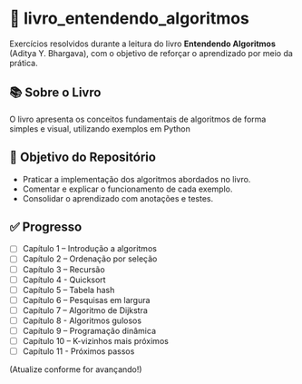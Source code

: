 # 📘 livro_entendendo_algoritmos

Exercícios resolvidos durante a leitura do livro **Entendendo Algoritmos** (Aditya Y. Bhargava), com o objetivo de reforçar o aprendizado por meio da prática.

## 📚 Sobre o Livro

O livro apresenta os conceitos fundamentais de algoritmos de forma simples e visual, utilizando exemplos em Python

## 🧠 Objetivo do Repositório

- Praticar a implementação dos algoritmos abordados no livro.
- Comentar e explicar o funcionamento de cada exemplo.
- Consolidar o aprendizado com anotações e testes.

## ✅ Progresso

- [ ] Capítulo 1 – Introdução a algoritmos
- [ ] Capítulo 2 – Ordenação por seleção
- [ ] Capítulo 3 – Recursão
- [ ] Capítulo 4 - Quicksort
- [ ] Capítulo 5 – Tabela hash
- [ ] Capítulo 6 – Pesquisas em largura
- [ ] Capítulo 7 – Algoritmo de Dijkstra
- [ ] Capítulo 8 - Algoritmos gulosos
- [ ] Capítulo 9 – Programação dinâmica
- [ ] Capítulo 10 – K-vizinhos mais próximos
- [ ] Capítulo 11 - Próximos passos

(Atualize conforme for avançando!)
